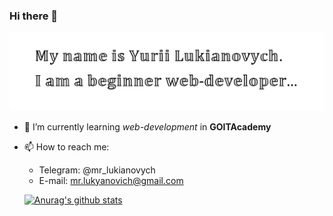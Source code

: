 ### Hi there 👋

![logo image](logo-01.png)

- 🌱 I’m currently learning _web-development_ in **GOITAcademy**
- 📫 How to reach me:

  - Telegram: @mr_lukianovych
  - E-mail: mr.lukyanovich@gmail.com

  [![Anurag's github stats](https://github-readme-stats.vercel.app/api?username=YuriiLukianovych)](https://github.com/YuriiLukianovych/github-readme-stats)
